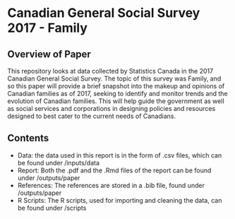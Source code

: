 # Canadian General Social Survey 2017 - Family

## Overview of Paper

This repository looks at data collected by Statistics Canada in the 2017 Canadian General Social Survey. The topic of this survey was Family, and so this paper will provide a brief snapshot into the makeup and opinions of Canadian families as of 2017, seeking to identify and monitor trends and the evolution of Canadian families. This will help guide the government as well as social services and corporations in designing policies and resources designed to best cater to the current needs of Canadians. 

## Contents

- Data: the data used in this report is in the form of .csv files, which can be found under /inputs/data
- Report: Both the .pdf and the .Rmd files of the report can be found under /outputs/paper
- References: The references are stored in a .bib file, found under /outputs/paper
- R Scripts: The R scripts, used for importing and cleaning the data, can be found under /scripts 
